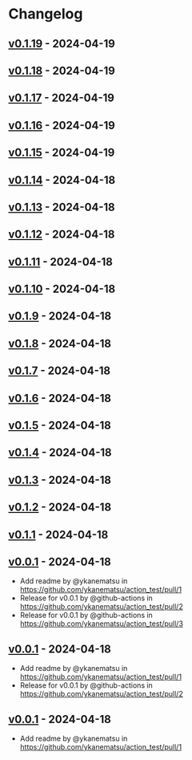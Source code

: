 # Changelog

## [v0.1.19](https://github.com/ykanematsu/action_test/compare/v0.1.18...v0.1.19) - 2024-04-19

## [v0.1.18](https://github.com/ykanematsu/action_test/compare/v0.1.17...v0.1.18) - 2024-04-19

## [v0.1.17](https://github.com/ykanematsu/action_test/compare/v0.1.16...v0.1.17) - 2024-04-19

## [v0.1.16](https://github.com/ykanematsu/action_test/compare/v0.1.15...v0.1.16) - 2024-04-19

## [v0.1.15](https://github.com/ykanematsu/action_test/compare/v0.1.14...v0.1.15) - 2024-04-19

## [v0.1.14](https://github.com/ykanematsu/action_test/compare/v0.1.13...v0.1.14) - 2024-04-18

## [v0.1.13](https://github.com/ykanematsu/action_test/compare/v0.1.12...v0.1.13) - 2024-04-18

## [v0.1.12](https://github.com/ykanematsu/action_test/compare/v0.1.11...v0.1.12) - 2024-04-18

## [v0.1.11](https://github.com/ykanematsu/action_test/compare/v0.1.10...v0.1.11) - 2024-04-18

## [v0.1.10](https://github.com/ykanematsu/action_test/compare/v0.1.9...v0.1.10) - 2024-04-18

## [v0.1.9](https://github.com/ykanematsu/action_test/compare/v0.1.8...v0.1.9) - 2024-04-18

## [v0.1.8](https://github.com/ykanematsu/action_test/compare/v0.1.7...v0.1.8) - 2024-04-18

## [v0.1.7](https://github.com/ykanematsu/action_test/compare/v0.1.6...v0.1.7) - 2024-04-18

## [v0.1.6](https://github.com/ykanematsu/action_test/compare/v0.1.5...v0.1.6) - 2024-04-18

## [v0.1.5](https://github.com/ykanematsu/action_test/compare/v0.1.4...v0.1.5) - 2024-04-18

## [v0.1.4](https://github.com/ykanematsu/action_test/compare/v0.1.3...v0.1.4) - 2024-04-18

## [v0.1.3](https://github.com/ykanematsu/action_test/compare/v0.1.2...v0.1.3) - 2024-04-18

## [v0.1.2](https://github.com/ykanematsu/action_test/compare/v0.1.1...v0.1.2) - 2024-04-18

## [v0.1.1](https://github.com/ykanematsu/action_test/compare/v0.1.0...v0.1.1) - 2024-04-18

## [v0.0.1](https://github.com/ykanematsu/action_test/commits/v0.0.1) - 2024-04-18
- Add readme by @ykanematsu in https://github.com/ykanematsu/action_test/pull/1
- Release for v0.0.1 by @github-actions in https://github.com/ykanematsu/action_test/pull/2
- Release for v0.0.1 by @github-actions in https://github.com/ykanematsu/action_test/pull/3

## [v0.0.1](https://github.com/ykanematsu/action_test/commits/v0.0.1) - 2024-04-18
- Add readme by @ykanematsu in https://github.com/ykanematsu/action_test/pull/1
- Release for v0.0.1 by @github-actions in https://github.com/ykanematsu/action_test/pull/2

## [v0.0.1](https://github.com/ykanematsu/action_test/commits/v0.0.1) - 2024-04-18
- Add readme by @ykanematsu in https://github.com/ykanematsu/action_test/pull/1
